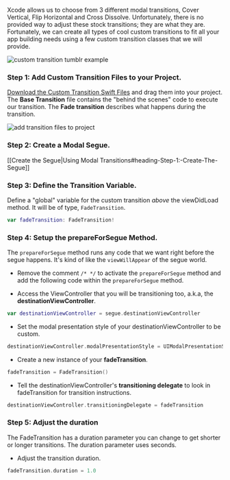 Xcode allows us to choose from 3 different modal transitions, Cover Vertical, Flip Horizontal and Cross Dissolve. Unfortunately, there is no provided way to adjust these stock transitions; they are what they are. Fortunately, we can create all types of cool custom transitions to fit all your app building needs using a few custom transition classes that we will provide. 

![custom transition tumblr example](http://i.imgur.com/1Sx2rfi.gif)  

### Step 1: Add Custom Transition Files to your Project.  

[Download the Custom Transition Swift Files](https://www.dropbox.com/s/x1kz6kymfpzsl0h/Transition%20Files.zip?dl=0) and drag them into your project. The **Base Transition** file contains the "behind the scenes" code to execute our transition. The **Fade transition** describes what happens during the transition. 

![add transition files to project](http://i.imgur.com/vWq788n.gif)  

### Step 2: Create a Modal Segue.  

[[Create the Segue|Using Modal Transitions#heading-Step-1:-Create-The-Segue]]

### Step 3: Define the Transition Variable.  

Define a "global" variable for the custom transition *above* the viewDidLoad method. It will be of type, ``FadeTransition``.  

```Swift
var fadeTransition: FadeTransition!
```

### Step 4: Setup the prepareForSegue Method.  

The ``prepareForSegue`` method runs any code that we want right before the segue happens. It's kind of like the ``viewWillAppear`` of the segue world.

- Remove the comment ``/* */`` to activate the ``prepareForSegue`` method and add the following code within the ``prepareForSegue`` method.  

- Access the ViewController that you will be transitioning too, a.k.a, the **destinationViewController**.

```Swift
var destinationViewController = segue.destinationViewController
```
- Set the modal presentation style of your destinationViewController to be custom.

```Swift
destinationViewController.modalPresentationStyle = UIModalPresentationStyle.Custom
``` 
- Create a new instance of your **fadeTransition**.

```Swift
fadeTransition = FadeTransition()
``` 
- Tell the destinationViewController's  **transitioning delegate** to look in fadeTransition for transition instructions.

```Swift
destinationViewController.transitioningDelegate = fadeTransition
```

### Step 5: Adjust the duration  

The FadeTransition has a duration parameter you can change to get shorter or longer transitions. The duration parameter uses seconds.

- Adjust the transition duration.

```Swift
fadeTransition.duration = 1.0
``` 

